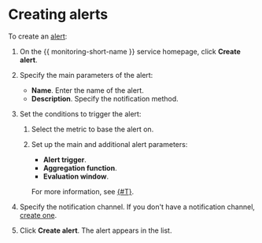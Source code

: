 # Creating alerts

To create an [alert](../../concepts/alerting.md):

1. On the {{ monitoring-short-name }} service homepage, click **Create alert**.
1. Specify the main parameters of the alert:

   - **Name**. Enter the name of the alert.
   - **Description**. Specify the notification method.

1. Set the conditions to trigger the alert:

   1. Select the metric to base the alert on.
   1. Set up the main and additional alert parameters:

      - **Alert trigger**.
      - **Aggregation function**.
      - **Evaluation window**.

      For more information, see [{#T}](../../concepts/alerting.md#alert-parameters).

1. Specify the notification channel. If you don't have a notification channel, [create one](create-channel.md).
1. Click **Create alert**. The alert appears in the list.
